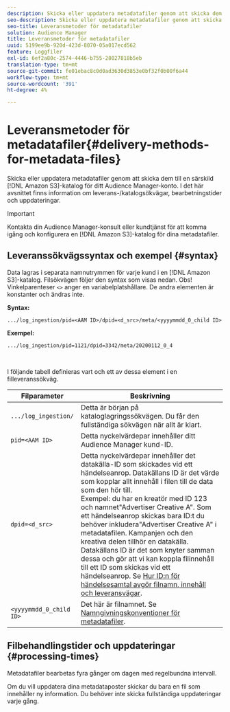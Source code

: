 ```yaml
---
description: Skicka eller uppdatera metadatafiler genom att skicka dem till en särskild Amazon S3-katalog för ditt Audience Manager-konto. I det här avsnittet finns information om leverans-/katalogsökvägar, bearbetningstider och uppdateringar.
seo-description: Skicka eller uppdatera metadatafiler genom att skicka dem till en särskild Amazon S3-katalog för ditt Audience Manager-konto. I det här avsnittet finns information om leverans-/katalogsökvägar, bearbetningstider och uppdateringar.
seo-title: Leveransmetoder för metadatafiler
solution: Audience Manager
title: Leveransmetoder för metadatafiler
uuid: 5199ee9b-920d-423d-8070-05a017ecd562
feature: Loggfiler
exl-id: 6ef2a80c-2574-4446-b755-28027818b5eb
translation-type: tm+mt
source-git-commit: fe01ebac8c0d0ad3630d3853e0bf32f0b00f6a44
workflow-type: tm+mt
source-wordcount: '391'
ht-degree: 4%

---
```


# Leveransmetoder för metadatafiler{#delivery-methods-for-metadata-files}

Skicka eller uppdatera metadatafiler genom att skicka dem till en särskild [!DNL Amazon S3]-katalog för ditt Audience Manager-konto. I det här avsnittet finns information om leverans-/katalogsökvägar, bearbetningstider och uppdateringar.

>[!IMPORTANT]
>
> Kontakta din Audience Manager-konsult eller kundtjänst för att komma igång och konfigurera en [!DNL Amazon S3]-katalog för dina metadatafiler.

## Leveranssökvägssyntax och exempel {#syntax}

Data lagras i separata namnutrymmen för varje kund i en [!DNL Amazon S3]-katalog. Filsökvägen följer den syntax som visas nedan. Obs! Vinkelparenteser `<>` anger en variabelplatshållare. De andra elementen är konstanter och ändras inte.

**Syntax:**

```
.../log_ingestion/pid=<AAM ID>/dpid=<d_src>/meta/<yyyymmdd_0_child ID>
```

**Exempel:**

```
.../log_ingestion/pid=1121/dpid=3342/meta/20200112_0_4
```

<br>

I följande tabell definieras vart och ett av dessa element i en filleveranssökväg.


| Filparameter | Beskrivning |
---------|----------|
| `.../log_ingestion/` | Detta är början på kataloglagringssökvägen. Du får den fullständiga sökvägen när allt är klart. |
| `pid=<AAM ID>` | Detta nyckelvärdepar innehåller ditt Audience Manager kund-ID. |
| `dpid=<d_src>` | Detta nyckelvärdepar innehåller det datakälla-ID som skickades vid ett händelseanrop. Datakällans ID är det värde som kopplar allt innehåll i filen till de data som den hör till. </br> Exempel: du har en kreatör med ID 123 och namnet&quot;Advertiser Creative A&quot;. Som ett händelseanrop skickas bara ID:t du behöver inkludera&quot;Advertiser Creative A&quot; i metadatafilen. Kampanjen och den kreativa delen tillhör en datakälla. Datakällans ID är det som knyter samman dessa och gör att vi kan koppla filinnehåll till ett ID som skickas vid ett händelseanrop. Se [Hur ID:n för händelsesamtal avgör filnamn, innehåll och leveransvägar](/help/using/reporting/audience-optimization-reports/metadata-files-intro/metadata-file-overview.md#how-ids-shape-file-names). |
| `<yyyymmdd_0_child ID>` | Det här är filnamnet. Se [Namngivningskonventioner för metadatafiler](/help/using/reporting/audience-optimization-reports/metadata-files-intro/metadata-file-names.md). |

## Filbehandlingstider och uppdateringar {#processing-times}

Metadatafiler bearbetas fyra gånger om dagen med regelbundna intervall.

Om du vill uppdatera dina metadataposter skickar du bara en fil som innehåller ny information. Du behöver inte skicka fullständiga uppdateringar varje gång.
